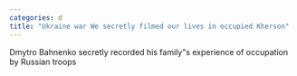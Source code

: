 ```yaml
---
categories: d
title: "Ukraine war We secretly filmed our lives in occupied Kherson"
---
```

Dmytro Bahnenko secretly recorded his family"s experience of occupation by Russian troops